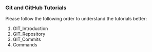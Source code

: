 ### Git and GitHub Tutorials

Please follow the following order to understand the tutorials better:

1. GIT_Introduction
2. GIT_Repository
3. GIT_Commits
4. Commands